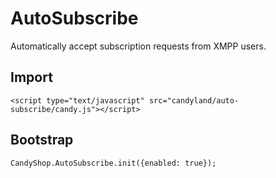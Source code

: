 # AutoSubscribe
Automatically accept subscription requests from XMPP users.

## Import

    <script type="text/javascript" src="candyland/auto-subscribe/candy.js"></script>

## Bootstrap

    CandyShop.AutoSubscribe.init({enabled: true});

